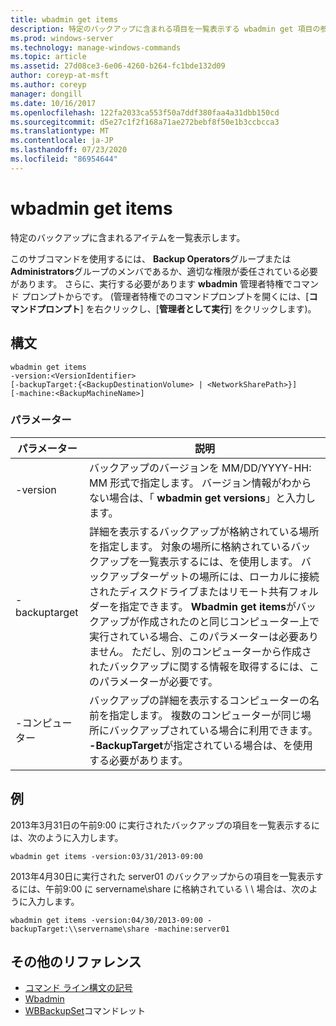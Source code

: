 ```yaml
---
title: wbadmin get items
description: 特定のバックアップに含まれる項目を一覧表示する wbadmin get 項目の参照記事。
ms.prod: windows-server
ms.technology: manage-windows-commands
ms.topic: article
ms.assetid: 27d08ce3-6e06-4260-b264-fc1bde132d09
author: coreyp-at-msft
ms.author: coreyp
manager: dongill
ms.date: 10/16/2017
ms.openlocfilehash: 122fa2033ca553f50a7ddf380faa4a31dbb150cd
ms.sourcegitcommit: d5e27c1f2f168a71ae272bebf8f50e1b3ccbcca3
ms.translationtype: MT
ms.contentlocale: ja-JP
ms.lasthandoff: 07/23/2020
ms.locfileid: "86954644"
---
```

# <a name="wbadmin-get-items"></a>wbadmin get items



特定のバックアップに含まれるアイテムを一覧表示します。

このサブコマンドを使用するには、 **Backup Operators**グループまたは**Administrators**グループのメンバであるか、適切な権限が委任されている必要があります。 さらに、実行する必要があります **wbadmin** 管理者特権でコマンド プロンプトからです。 (管理者特権でのコマンドプロンプトを開くには、[**コマンドプロンプト**] を右クリックし、[**管理者として実行**] をクリックします)。

## <a name="syntax"></a>構文

```
wbadmin get items
-version:<VersionIdentifier>
[-backupTarget:{<BackupDestinationVolume> | <NetworkSharePath>}]
[-machine:<BackupMachineName>]
```

### <a name="parameters"></a>パラメーター

|パラメーター|説明|
|---------|-----------|
|-version|バックアップのバージョンを MM/DD/YYYY-HH: MM 形式で指定します。 バージョン情報がわからない場合は、「 **wbadmin get versions**」と入力します。|
|-backuptarget|詳細を表示するバックアップが格納されている場所を指定します。 対象の場所に格納されているバックアップを一覧表示するには、を使用します。 バックアップターゲットの場所には、ローカルに接続されたディスクドライブまたはリモート共有フォルダーを指定できます。 **Wbadmin get items**がバックアップが作成されたのと同じコンピューター上で実行されている場合、このパラメーターは必要ありません。 ただし、別のコンピューターから作成されたバックアップに関する情報を取得するには、このパラメーターが必要です。|
|-コンピューター|バックアップの詳細を表示するコンピューターの名前を指定します。 複数のコンピューターが同じ場所にバックアップされている場合に利用できます。 **-BackupTarget**が指定されている場合は、を使用する必要があります。|

## <a name="examples"></a>例

2013年3月31日の午前9:00 に実行されたバックアップの項目を一覧表示するには、次のように入力します。
```
wbadmin get items -version:03/31/2013-09:00
```
2013年4月30日に実行された server01 のバックアップからの項目を一覧表示するには、午前9:00 に servername\share に格納されている \\ \\ 場合は、次のように入力します。
```
wbadmin get items -version:04/30/2013-09:00 -backupTarget:\\servername\share -machine:server01
```

## <a name="additional-references"></a>その他のリファレンス

- [コマンド ライン構文の記号](command-line-syntax-key.md)
-   [Wbadmin](wbadmin.md)
-   [WBBackupSet](/powershell/module/windowserverbackup/?view=winserver2012r2-ps)コマンドレット
